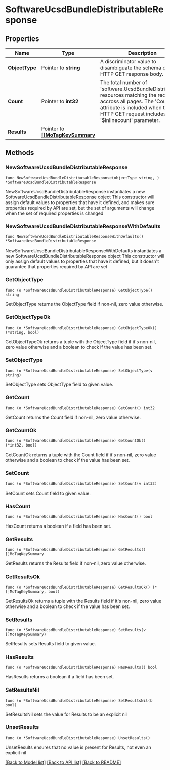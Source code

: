 # SoftwareUcsdBundleDistributableResponse

## Properties

Name | Type | Description | Notes
------------ | ------------- | ------------- | -------------
**ObjectType** | Pointer to **string** | A discriminator value to disambiguate the schema of a HTTP GET response body. | 
**Count** | Pointer to **int32** | The total number of &#39;software.UcsdBundleDistributable&#39; resources matching the request, accross all pages. The &#39;Count&#39; attribute is included when the HTTP GET request includes the &#39;$inlinecount&#39; parameter. | [optional] 
**Results** | Pointer to [**[]MoTagKeySummary**](mo.TagKeySummary.md) |  | [optional] 

## Methods

### NewSoftwareUcsdBundleDistributableResponse

`func NewSoftwareUcsdBundleDistributableResponse(objectType string, ) *SoftwareUcsdBundleDistributableResponse`

NewSoftwareUcsdBundleDistributableResponse instantiates a new SoftwareUcsdBundleDistributableResponse object
This constructor will assign default values to properties that have it defined,
and makes sure properties required by API are set, but the set of arguments
will change when the set of required properties is changed

### NewSoftwareUcsdBundleDistributableResponseWithDefaults

`func NewSoftwareUcsdBundleDistributableResponseWithDefaults() *SoftwareUcsdBundleDistributableResponse`

NewSoftwareUcsdBundleDistributableResponseWithDefaults instantiates a new SoftwareUcsdBundleDistributableResponse object
This constructor will only assign default values to properties that have it defined,
but it doesn't guarantee that properties required by API are set

### GetObjectType

`func (o *SoftwareUcsdBundleDistributableResponse) GetObjectType() string`

GetObjectType returns the ObjectType field if non-nil, zero value otherwise.

### GetObjectTypeOk

`func (o *SoftwareUcsdBundleDistributableResponse) GetObjectTypeOk() (*string, bool)`

GetObjectTypeOk returns a tuple with the ObjectType field if it's non-nil, zero value otherwise
and a boolean to check if the value has been set.

### SetObjectType

`func (o *SoftwareUcsdBundleDistributableResponse) SetObjectType(v string)`

SetObjectType sets ObjectType field to given value.


### GetCount

`func (o *SoftwareUcsdBundleDistributableResponse) GetCount() int32`

GetCount returns the Count field if non-nil, zero value otherwise.

### GetCountOk

`func (o *SoftwareUcsdBundleDistributableResponse) GetCountOk() (*int32, bool)`

GetCountOk returns a tuple with the Count field if it's non-nil, zero value otherwise
and a boolean to check if the value has been set.

### SetCount

`func (o *SoftwareUcsdBundleDistributableResponse) SetCount(v int32)`

SetCount sets Count field to given value.

### HasCount

`func (o *SoftwareUcsdBundleDistributableResponse) HasCount() bool`

HasCount returns a boolean if a field has been set.

### GetResults

`func (o *SoftwareUcsdBundleDistributableResponse) GetResults() []MoTagKeySummary`

GetResults returns the Results field if non-nil, zero value otherwise.

### GetResultsOk

`func (o *SoftwareUcsdBundleDistributableResponse) GetResultsOk() (*[]MoTagKeySummary, bool)`

GetResultsOk returns a tuple with the Results field if it's non-nil, zero value otherwise
and a boolean to check if the value has been set.

### SetResults

`func (o *SoftwareUcsdBundleDistributableResponse) SetResults(v []MoTagKeySummary)`

SetResults sets Results field to given value.

### HasResults

`func (o *SoftwareUcsdBundleDistributableResponse) HasResults() bool`

HasResults returns a boolean if a field has been set.

### SetResultsNil

`func (o *SoftwareUcsdBundleDistributableResponse) SetResultsNil(b bool)`

 SetResultsNil sets the value for Results to be an explicit nil

### UnsetResults
`func (o *SoftwareUcsdBundleDistributableResponse) UnsetResults()`

UnsetResults ensures that no value is present for Results, not even an explicit nil

[[Back to Model list]](../README.md#documentation-for-models) [[Back to API list]](../README.md#documentation-for-api-endpoints) [[Back to README]](../README.md)


